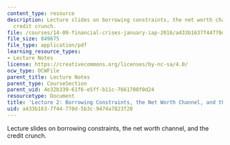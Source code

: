 ```yaml
---
content_type: resource
description: Lecture slides on borrowing constraints, the net worth channel, and the
  credit crunch.
file: /courses/14-09-financial-crises-january-iap-2016/a433b1637f44770d5b3c9474a7823f20_MIT14_09IAP16_lec2_edit.pdf
file_size: 849675
file_type: application/pdf
learning_resource_types:
- Lecture Notes
license: https://creativecommons.org/licenses/by-nc-sa/4.0/
ocw_type: OCWFile
parent_title: Lecture Notes
parent_type: CourseSection
parent_uid: 4e32b339-61f6-e5ff-b11c-7661708f0d24
resourcetype: Document
title: 'Lecture 2: Borrowing Constraints, the Net Worth Channel, and the Credit Crunch'
uid: a433b163-7f44-770d-5b3c-9474a7823f20
---
```

Lecture slides on borrowing constraints, the net worth channel, and the credit crunch.